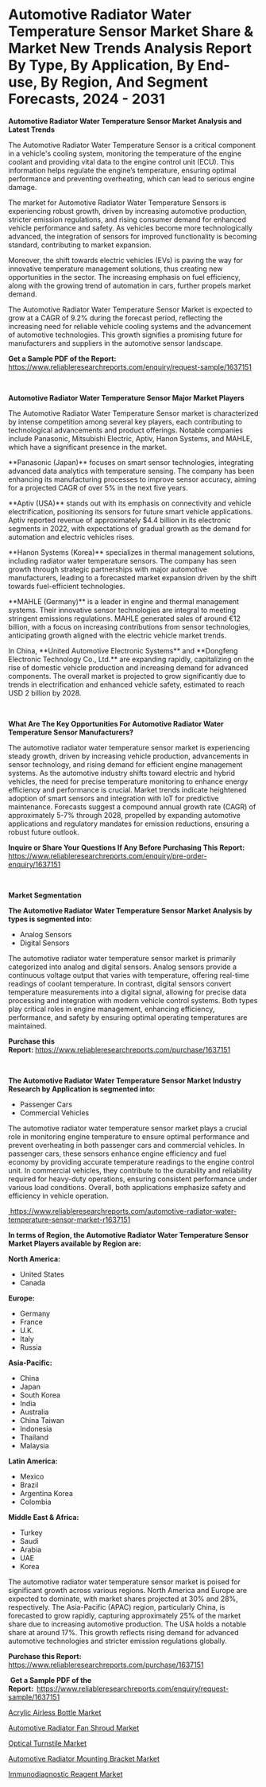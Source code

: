 <p><h1>Automotive Radiator Water Temperature Sensor Market Share & Market New Trends Analysis Report By Type, By Application, By End-use, By Region, And Segment Forecasts, 2024 - 2031</h1></p><p><strong>Automotive Radiator Water Temperature Sensor Market Analysis and Latest Trends</strong></p>
<p><p>The Automotive Radiator Water Temperature Sensor is a critical component in a vehicle's cooling system, monitoring the temperature of the engine coolant and providing vital data to the engine control unit (ECU). This information helps regulate the engine’s temperature, ensuring optimal performance and preventing overheating, which can lead to serious engine damage.</p><p>The market for Automotive Radiator Water Temperature Sensors is experiencing robust growth, driven by increasing automotive production, stricter emission regulations, and rising consumer demand for enhanced vehicle performance and safety. As vehicles become more technologically advanced, the integration of sensors for improved functionality is becoming standard, contributing to market expansion.</p><p>Moreover, the shift towards electric vehicles (EVs) is paving the way for innovative temperature management solutions, thus creating new opportunities in the sector. The increasing emphasis on fuel efficiency, along with the growing trend of automation in cars, further propels market demand.</p><p>The Automotive Radiator Water Temperature Sensor Market is expected to grow at a CAGR of 9.2% during the forecast period, reflecting the increasing need for reliable vehicle cooling systems and the advancement of automotive technologies. This growth signifies a promising future for manufacturers and suppliers in the automotive sensor landscape.</p></p>
<p><strong>Get a Sample PDF of the Report:&nbsp;</strong> <a href="https://www.reliableresearchreports.com/enquiry/request-sample/1637151">https://www.reliableresearchreports.com/enquiry/request-sample/1637151</a></p>
<p>&nbsp;</p>
<p><strong>Automotive Radiator Water Temperature Sensor Major Market Players</strong></p>
<p><p>The Automotive Radiator Water Temperature Sensor market is characterized by intense competition among several key players, each contributing to technological advancements and product offerings. Notable companies include Panasonic, Mitsubishi Electric, Aptiv, Hanon Systems, and MAHLE, which have a significant presence in the market.</p><p>**Panasonic (Japan)** focuses on smart sensor technologies, integrating advanced data analytics with temperature sensing. The company has been enhancing its manufacturing processes to improve sensor accuracy, aiming for a projected CAGR of over 5% in the next five years.</p><p>**Aptiv (USA)** stands out with its emphasis on connectivity and vehicle electrification, positioning its sensors for future smart vehicle applications. Aptiv reported revenue of approximately $4.4 billion in its electronic segments in 2022, with expectations of gradual growth as the demand for automation and electric vehicles rises.</p><p>**Hanon Systems (Korea)** specializes in thermal management solutions, including radiator water temperature sensors. The company has seen growth through strategic partnerships with major automotive manufacturers, leading to a forecasted market expansion driven by the shift towards fuel-efficient technologies.</p><p>**MAHLE (Germany)** is a leader in engine and thermal management systems. Their innovative sensor technologies are integral to meeting stringent emissions regulations. MAHLE generated sales of around €12 billion, with a focus on increasing contributions from sensor technologies, anticipating growth aligned with the electric vehicle market trends.</p><p>In China, **United Automotive Electronic Systems** and **Dongfeng Electronic Technology Co., Ltd.** are expanding rapidly, capitalizing on the rise of domestic vehicle production and increasing demand for advanced components. The overall market is projected to grow significantly due to trends in electrification and enhanced vehicle safety, estimated to reach USD 2 billion by 2028.</p></p>
<p>&nbsp;</p>
<p><strong>What Are The Key Opportunities For Automotive Radiator Water Temperature Sensor Manufacturers?</strong></p>
<p><p>The automotive radiator water temperature sensor market is experiencing steady growth, driven by increasing vehicle production, advancements in sensor technology, and rising demand for efficient engine management systems. As the automotive industry shifts toward electric and hybrid vehicles, the need for precise temperature monitoring to enhance energy efficiency and performance is crucial. Market trends indicate heightened adoption of smart sensors and integration with IoT for predictive maintenance. Forecasts suggest a compound annual growth rate (CAGR) of approximately 5-7% through 2028, propelled by expanding automotive applications and regulatory mandates for emission reductions, ensuring a robust future outlook.</p></p>
<p><strong>Inquire or Share Your Questions If Any Before Purchasing This Report:</strong> <a href="https://www.reliableresearchreports.com/enquiry/pre-order-enquiry/1637151">https://www.reliableresearchreports.com/enquiry/pre-order-enquiry/1637151</a></p>
<p>&nbsp;</p>
<p><strong>Market Segmentation</strong></p>
<p><strong>The Automotive Radiator Water Temperature Sensor Market Analysis by types is segmented into:</strong></p>
<p><ul><li>Analog Sensors</li><li>Digital Sensors</li></ul></p>
<p><p>The automotive radiator water temperature sensor market is primarily categorized into analog and digital sensors. Analog sensors provide a continuous voltage output that varies with temperature, offering real-time readings of coolant temperature. In contrast, digital sensors convert temperature measurements into a digital signal, allowing for precise data processing and integration with modern vehicle control systems. Both types play critical roles in engine management, enhancing efficiency, performance, and safety by ensuring optimal operating temperatures are maintained.</p></p>
<p><strong>Purchase this Report:&nbsp;</strong><a href="https://www.reliableresearchreports.com/purchase/1637151">https://www.reliableresearchreports.com/purchase/1637151</a></p>
<p>&nbsp;</p>
<p><strong>The Automotive Radiator Water Temperature Sensor Market Industry Research by Application is segmented into:</strong></p>
<p><ul><li>Passenger Cars</li><li>Commercial Vehicles</li></ul></p>
<p><p>The automotive radiator water temperature sensor market plays a crucial role in monitoring engine temperature to ensure optimal performance and prevent overheating in both passenger cars and commercial vehicles. In passenger cars, these sensors enhance engine efficiency and fuel economy by providing accurate temperature readings to the engine control unit. In commercial vehicles, they contribute to the durability and reliability required for heavy-duty operations, ensuring consistent performance under various load conditions. Overall, both applications emphasize safety and efficiency in vehicle operation.</p></p>
<p><a href="https://www.reliableresearchreports.com/automotive-radiator-water-temperature-sensor-market-r1637151">&nbsp;https://www.reliableresearchreports.com/automotive-radiator-water-temperature-sensor-market-r1637151</a></p>
<p><strong>In terms of Region, the Automotive Radiator Water Temperature Sensor Market Players available by Region are:</strong></p>
<p>
    <p> <strong> North America: </strong>
        <ul>
            <li>United States</li>
            <li>Canada</li>
        </ul>
        </p> 
    <p> <strong> Europe: </strong>
        <ul>
            <li>Germany</li>
            <li>France</li>
            <li>U.K.</li>
            <li>Italy</li>
            <li>Russia</li>
        </ul>
        </p> 
    <p> <strong> Asia-Pacific: </strong>
        <ul>
            <li>China</li>
            <li>Japan</li>
            <li>South Korea</li>
            <li>India</li>
            <li>Australia</li>
            <li>China Taiwan</li>
            <li>Indonesia</li>
            <li>Thailand</li>
            <li>Malaysia</li>
        </ul>
        </p> 
    <p> <strong> Latin America: </strong>
        <ul>
            <li>Mexico</li>
            <li>Brazil</li>
            <li>Argentina Korea</li>
            <li>Colombia</li>
        </ul>
        </p> 
    <p> <strong> Middle East & Africa: </strong>
        <ul>
            <li>Turkey</li>
            <li>Saudi</li>
            <li>Arabia</li>
            <li>UAE</li>
            <li>Korea</li>
        </ul>
    </p>
    </p>
<p><p>The automotive radiator water temperature sensor market is poised for significant growth across various regions. North America and Europe are expected to dominate, with market shares projected at 30% and 28%, respectively. The Asia-Pacific (APAC) region, particularly China, is forecasted to grow rapidly, capturing approximately 25% of the market share due to increasing automotive production. The USA holds a notable share at around 17%. This growth reflects rising demand for advanced automotive technologies and stricter emission regulations globally.</p></p>
<p><strong>Purchase this Report: </strong><a href="https://www.reliableresearchreports.com/purchase/1637151">https://www.reliableresearchreports.com/purchase/1637151</a></p>
<p>&nbsp;<strong>Get a Sample PDF of the Report:&nbsp;&nbsp;</strong><a href="https://www.reliableresearchreports.com/enquiry/request-sample/1637151">https://www.reliableresearchreports.com/enquiry/request-sample/1637151</a></p>
<p><strong></strong></p>
<p><p><a href="https://issuu.com/reportprime-2/docs/acrylic-airless-bottle-market-size-_089c4eb51573b3">Acrylic Airless Bottle Market</a></p><p><a href="https://github.com/Chiragrp22/Market-Research-Report-List-6/blob/main/automotive-radiator-fan-shroud-market.md">Automotive Radiator Fan Shroud Market</a></p><p><a href="https://www.linkedin.com/pulse/in-depth-analysis-global-optical-turnstile-market-scope-its-2xvne?trackingId=JWmH6Oh2Q0mUD5Sfqjk%2Fyg%3D%3D">Optical Turnstile Market</a></p><p><a href="https://github.com/MarciaRunte/Market-Research-Report-List-1/blob/main/automotive-radiator-mounting-bracket-market.md">Automotive Radiator Mounting Bracket Market</a></p><p><a href="https://medium.com/@zolajenkins98/how-the-immunodiagnostic-reagent-market-is-changing-from-2024-to-2031-d22261617f54?postPublishedType=repub">Immunodiagnostic Reagent Market</a></p></p>
